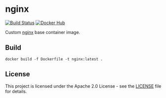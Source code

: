 # nginx

[![Build Status](https://drone.owncloud.com/api/badges/owncloud-ops/nginx/status.svg)](https://drone.owncloud.com/owncloud-ops/nginx/)
[![Docker Hub](https://img.shields.io/badge/docker-latest-blue.svg?logo=docker&logoColor=white)](https://hub.docker.com/r/owncloudops/nginx)

Custom [nginx](https://www.nginx.com/) base container image.

## Build

```Shell
docker build -f Dockerfile -t nginx:latest .
```

## License

This project is licensed under the Apache 2.0 License - see the [LICENSE](https://github.com/owncloud-ops/nginx/blob/main/LICENSE) file for details.

